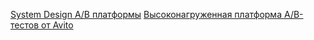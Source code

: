 

[System Design A/B платформы](https://www.youtube.com/watch?app=desktop&v=YlIQ9GcRYXk)
[Высоконагруженная платформа А/B-тестов от Avito](https://habr.com/ru/companies/ozontech/articles/689052/)
